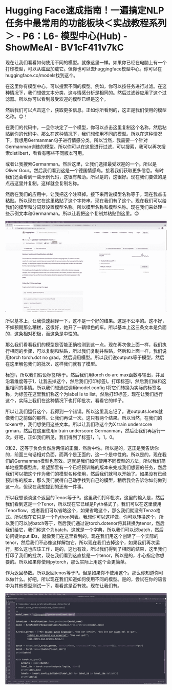 # Hugging Face速成指南！一遍搞定NLP任务中最常用的功能板块＜实战教程系列＞ - P6：L6- 模型中心(Hub) - ShowMeAI - BV1cF411v7kC

现在让我们看看如何使用不同的模型。就像这里一样。如果你已经在电脑上有一个打印模型，可以从磁盘加载它。但你也可以去huggingface模型中心。你可以在huggingface.co/models找到这个。

在这里你有模型中心，可以搜索不同的模型。例如，你可以按任务进行过滤。在这种情况下，我们想做文本分类，这与情感分析是相同的。然后过滤器应用了这个过滤器。所以你可以看到最受欢迎的模型已经是这个。

然后我们可以点击这个，获取更多信息。正如你所看到的，这正是我们使用的模型名称。😊！[](img/c49080a006eb77701b68e6f3b6db92e5_1.png)

在我们的代码中。一旦你决定了一个模型，你可以点击这里复制这个名称，然后粘贴到你的代码中。那么在这种情况下，我们想使用不同的模型。所以在这种情况下，我想用Germanman句子进行情感分类。所以当然，我需要一个针对Germanman训练的模型。所以你可以在这里进行过滤，可以搜索，我可以再次搜索distilbert，看看有哪些不同版本可用。

或者让我搜索Germanman。然后这里，让我们选择最受欢迎的一个。所以是Oliver Gour。然后我们看到这是一个德国情感鸟。接着我们获取更多信息。有时我们还会看到一些示例代码，这很有帮助。所以是的，这很好。现在我们要做的是点击这里并复制。这样就会复制名称。

然后在我们的应用中，让我把这个注释掉。接下来再说模型名称等于。现在我点击粘贴。所以现在它在这里粘贴了这个字符串。现在我们有了这个。现在我们可以给我们的模型和分词器设置模型名称。所以模型名称和模型名称。现在我们来处理一些示例文本和Germanman。所以让我把这个复制并粘贴到这里。😊

![](img/c49080a006eb77701b68e6f3b6db92e5_3.png)

所以基本上，让我快速翻译一下，这不是一个好的结果。这是不公平的。这不好，不如预期那么糟糕，这很好，她开了一辆绿色的车。所以基本上这三条文本是负面的，这条相对积极，而这条是中性的。

那么我们看看我们的模型是否能正确检测到这一点。现在再次像上面一样，我们执行相同的步骤，可以复制和粘贴，所以我们复制并粘贴，然后和上面一样，我们说用torch torch.dot no grad，然后调用模型。所以我们说outputs等于模型，然后在这里解包我们的批次，这样我们就有了模型。

标签I，所以我们假设标签I等于。然后我们用torch do arc max函数与输出，并且沿着维度等于1，让我去掉这个，然后我们打印标签I。打印标签I，然后我们做和这里相同的事情。所以我们想通过调用model.config I将它们转换为实际的标签名称，为标签在这里我们称这个为label Is to list，然后打印标签，现在让我们运行这个，实际上我们在这种情况下也打印批次，看看它的样子。

所以让我们运行这个，我得到一个错误。所以这里我忘记了。说outputs.loets就像我们之前做的那样。让我们再试一次。这只有两个结果。所以当然，在我们的tokenr中，我们想使用这些文本。所以让我们称这个为X train underscore grman，然后在这里使用x train underscore Germanman，然后让我们再运行一次。好吧，正如我们所见，我们得到了标签1，1，1，0。

0和2，这等于负负负然后两倍的正面，然后中性。所以是的，这正是我告诉你的，前面三句话相对负面，而两个是正面的，这一个是中性的。所以是的，现在我们的Germanman模型也有效。这就是我们如何使用不同模型的方法，所以我们简单地搜索模型库。希望那里有一个已经预训练的版本来完成我们想要的任务，然后我们可以把这个作为我们的模型名称使用，然后我们就可以开始了。如果没有已经预训练的版本，那么我们就得自己动手找到自己的模型，稍后我会告诉你如何做到这一点，但现在我想提到的还有一件事。

所以我想谈谈这个返回的Tenos等于P。这里我们打印批次，这里的输入是，然后我们看到这是一个Tenor，所以现在它已经是Pyth格式了。我们可以在这里使用Tenorflow，或者我们可以省略这个，如果省略这个，那么我们就没有Tenzo格式。所以现在它只是一个Python列表。我想你可以这样做，你可以转换这个，所以我们可以说batch等于，然后我们通过说torch.dotenor将其转换为tenor，然后我们给它，我们称这个为batch，这就是一个字典，所以我们可以说batch，然后访问键input IDs，就像我们在这里看到的，现在我们用这个创建了一个实际的tenor，然后我们不必像这样解包它，所以现在我们去掉这个，如果我们再次运行，那么这也应该工作，是的，这也有效，所以我们得到了相同的结果，这里我们打印了我们的批次，现在我们看到这直接是一个tenor，所以是的，小心指定你想要的。所以如果你使用pytorch，那么实际上用这个会更简单。

作为返回参数。所以返回tenos等于P。但是如果你不使用这个。那么你知道你可以做什么。好吧，所以现在我们知道如何使用不同的模型。是的，尝试在你的语言中为其他模型测试一下，看看这是否有效。现在让我们有。

![](img/c49080a006eb77701b68e6f3b6db92e5_5.png)
